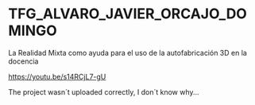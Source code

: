# TFG_ALVARO_JAVIER_ORCAJO_DOMINGO
La Realidad Mixta como ayuda para el uso de la autofabricación 3D en la docencia

https://youtu.be/s14RCjL7-gU

The project wasn´t uploaded correctly, I don´t know why...
